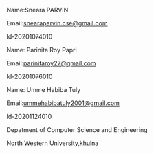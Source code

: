 Name:Sneara PARVIN

Email:snearaparvin.cse@gmail.com

Id-20201074010



Name: Parinita Roy Papri

Email:parinitaroy27@gmail.com

Id-20201076010


Name: Umme Habiba Tuly

Email:ummehabibatuly2001@gmail.com

Id-20201124010



Depatment of Computer Science and Engineering

North Western University,khulna
